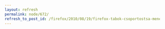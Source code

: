 ```yaml
---
layout: refresh
permalink: node/672/
refresh_to_post_id: /firefox/2010/08/19/firefox-tabok-csoportostsa-menedzselse-ltvnyosan-a-4-es-betaban
---
```


